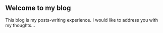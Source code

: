 ## Welcome to my blog

This blog is my posts-writing experience. I would like to address you with my thoughts...


